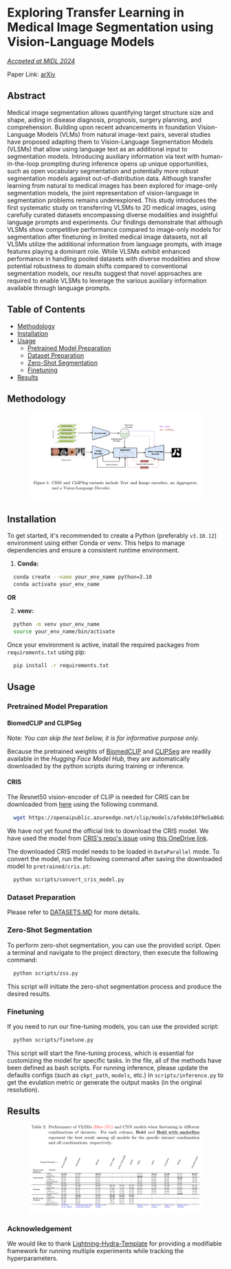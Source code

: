 # Exploring Transfer Learning in Medical Image Segmentation using Vision-Language Models

[*Accpeted at MIDL 2024*](https://openreview.net/forum?id=sN3sDKkGeN)

Paper Link: [arXiv](https://arxiv.org/abs/2308.07706)

## Abstract

Medical image segmentation allows quantifying target structure size and shape, aiding in disease diagnosis, prognosis, surgery planning, and comprehension. Building upon recent advancements in foundation Vision-Language Models (VLMs) from natural image-text pairs, several studies have proposed adapting them to Vision-Language Segmentation Models (VLSMs) that allow using language text as an additional input to segmentation models. Introducing auxiliary information via text with human-in-the-loop prompting during inference opens up unique opportunities, such as open vocabulary segmentation and potentially more robust segmentation models against out-of-distribution data. Although transfer learning from natural to medical images has been explored for image-only segmentation models, the joint representation of vision-language in segmentation problems remains underexplored. This study introduces the first systematic study on transferring VLSMs to 2D medical images, using carefully curated datasets encompassing diverse modalities and insightful language prompts and experiments. Our findings demonstrate that although VLSMs show competitive performance compared to image-only models for segmentation after finetuning in limited medical image datasets, not all VLSMs utilize the additional information from language prompts, with image features playing a dominant role. While VLSMs exhibit enhanced performance in handling pooled datasets with diverse modalities and show potential robustness to domain shifts compared to conventional segmentation models, our results suggest that novel approaches are required to enable VLSMs to leverage the various auxiliary information available through language prompts.

## Table of Contents
- [Methodology](#methodology)
- [Installation](#installation)
- [Usage](#usage)
  - [Pretrained Model Preparation](#pretrained-model-preparation) 
  - [Dataset Preparation](#dataset-preparation)
  - [Zero-Shot Segmentation](#zero-shot-segmentation)
  - [Finetuning](#finetuning)
- [Results](#results)

## Methodology

<div style="text-align: center;">
  <img src="media/method.png" alt="CLIPSeg-TFA" style="width: 80%;"/>
</div>

## Installation

To get started, it's recommended to create a Python (preferably `v3.10.12`) environment using either Conda or venv. This helps to manage dependencies and ensure a consistent runtime environment.

1. **Conda:**
```sh
  conda create --name your_env_name python=3.10
  conda activate your_env_name
```
**OR**

2. **venv:**
```sh
  python -m venv your_env_name
  source your_env_name/bin/activate
```

Once your environment is active, install the required packages from `requirements.txt` using pip:
```sh
  pip install -r requirements.txt
```

## Usage

### Pretrained Model Preparation
#### BiomedCLIP and CLIPSeg
Note: *You can skip the text below, it is for informative purpose only.*

Because the pretrained weights of [BiomedCLIP](https://huggingface.co/microsoft/BiomedCLIP-PubMedBERT_256-vit_base_patch16_224) and [CLIPSeg](https://huggingface.co/CIDAS/clipseg-rd64-refined) are readily available in the *Hugging Face Model Hub*, they are automatically downloaded by the python scripts during training or inference.

#### CRIS

The Resnet50 vision-encoder of CLIP is needed for CRIS can be downloaded from [here](https://openaipublic.azureedge.net/clip/models/afeb0e10f9e5a86da6080e35cf09123aca3b358a0c3e3b6c78a7b63bc04b6762/RN50.pt) using the following command.

```sh
  wget https://openaipublic.azureedge.net/clip/models/afeb0e10f9e5a86da6080e35cf09123aca3b358a0c3e3b6c78a7b63bc04b6762/RN50.pt -O pretrain/RN50.pt
```


We have not yet found the official link to download the CRIS model.
We have used the model from [CRIS's repo's issue](https://github.com/DerrickWang005/CRIS.pytorch/issues/3) using [this OneDrive link](https://polimi365-my.sharepoint.com/:f:/g/personal/10524166_polimi_it/Ej-lkQiFHU1ArDG68PP-u3kBJL_UBvvn1scRU7Ps5fiIOw?e=KzFowg).


The downloaded CRIS model needs to be loaded in `DataParallel` mode.
To convert the model, run the following command after saving the downloaded model to `pretrained/cris.pt`:

```sh
  python scripts/convert_cris_model.py
```

### Dataset Preparation
Please refer to [DATASETS.MD](DATASETS.MD) for more details.

### Zero-Shot Segmentation

To perform zero-shot segmentation, you can use the provided script. Open a terminal and navigate to the project directory, then execute the following command:
```sh
  python scripts/zss.py
```
This script will initiate the zero-shot segmentation process and produce the desired results.

### Finetuning

If you need to run our fine-tuning models, you can use the provided script:
```sh
  python scripts/finetune.py
```

This script will start the fine-tuning process, which is essential for customizing the model for specific tasks. 
In the file, all of the methods have been defined as bash scripts.
For running inference, please update the defaults configs (such as `ckpt_path`, `models`, etc.) in `scripts/inference.py` to get the evulation metric or generate the output masks (in the original resolution).

## Results

<div style="text-align: center;">
  <img src="media/results.png" alt="Results" style="width: 80%;"/>
</div>

### Acknowledgement
We would like to thank [Lightning-Hydra-Template](https://github.com/ashleve/lightning-hydra-template) for providing a modifiable framework for running multiple experiments while tracking the hyperparameters.
